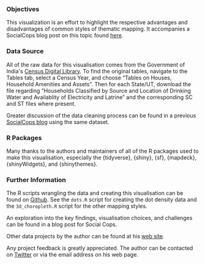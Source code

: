 ### Objectives

This visualization is an effort to highlight the respective advantages and disadvantages of common styles of thematic mapping. It accompanies a SocialCops blog post on this topic found [here](https://blog.socialcops.com/technology/data-science/comparative-thematic-mapping/).

### Data Source

All of the raw data for this visualisation comes from the Government of India's [Census Digital Library](http://censusindia.gov.in/DigitalLibrary/Archive_home.aspx). To find the original tables, navigate to the Tables tab, select a Census Year, and choose “Tables on Houses, Household Amenities and Assets”. Then for each State/UT, download the file regarding “Households Classified by Source and Location of Drinking Water and Availablity of Electricity and Latrine” and the corresponding SC and ST files where present.

Greater discussion of the data cleaning process can be found in a previous [SocialCops blog](https://blog.socialcops.com/technology/data-science/shiny-electricity-latrine-water-india/) using the same dataset.

### R Packages
Many thanks to the authors and maintainers of all of the R packages used to make this visualisation, especially the {tidyverse}, {shiny}, {sf}, {mapdeck}, {shinyWidgets}, and {shinythemes}.

### Further Information
The R scripts wrangling the data and creating this visualisation can be found on [Github](https://github.com/seanangio/in_household). See the `dots.R` script for creating the dot density data and the `3d_choropleth.R` script for the other mapping styles.

An exploration into the key findings, visualisation choices, and challenges can be found in a blog post for Social Cops.

Other data projects by the author can be found at his [web site](https://sean.rbind.io/).

Any project feedback is greatly appreciated. The author can be contacted on [Twitter](https://twitter.com/seanangiolillo) or via the email address on his web page.

